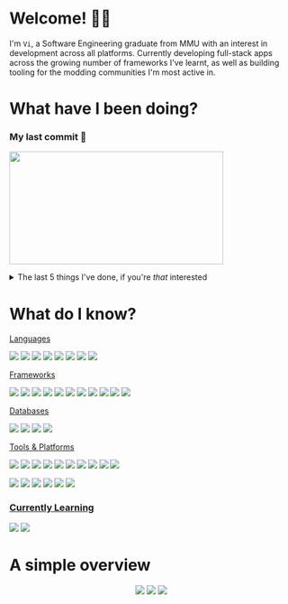 # Welcome! 👋🏽
I'm `Vi`, a Software Engineering graduate from MMU with an interest in development across all platforms. Currently developing full-stack apps across the growing number of frameworks I've learnt, as well as building tooling for the modding communities I'm most active in.

# What have I been doing?

### My last commit 📝
<!-- LATESTCOMMIT:START -->

[<img width="380px" height="200px" src="https://opengraph.githubassets.com/3db1b9f248a811a4f7c31307bb1c1b94d27b3dc25d910791f7720ddbc4455acc/FiNALE-PLUS/SenDT/commit/5ff5a009cec33da9f50fb93b6b2675eaeb18bb34" />][commitUrl]

[commitUrl]: https://github.com/FiNALE-PLUS/SenDT/commit/5ff5a009cec33da9f50fb93b6b2675eaeb18bb34
<!-- LATESTCOMMIT:END -->

<details>
<summary>The last 5️ things I've done, if you're <i>that</i> interested</summary>
  
<!--START_SECTION:activity-->
1.  Assigned issue [#7](https://github.com/FiNALE-PLUS/SenDT/issues/7) in [FiNALE-PLUS/SenDT](https://github.com/FiNALE-PLUS/SenDT)
2.  Labeled issue [#7](https://github.com/FiNALE-PLUS/SenDT/issues/7) in [FiNALE-PLUS/SenDT](https://github.com/FiNALE-PLUS/SenDT)
3. ❗ Opened issue [#7](https://github.com/FiNALE-PLUS/SenDT/issues/7) in [FiNALE-PLUS/SenDT](https://github.com/FiNALE-PLUS/SenDT)
4.  Assigned issue [#6](https://github.com/FiNALE-PLUS/SenDT/issues/6) in [FiNALE-PLUS/SenDT](https://github.com/FiNALE-PLUS/SenDT)
5.  Labeled issue [#6](https://github.com/FiNALE-PLUS/SenDT/issues/6) in [FiNALE-PLUS/SenDT](https://github.com/FiNALE-PLUS/SenDT)
<!--END_SECTION:activity-->
</details>

# What do I know?
<!-- Languages -->
<ins>Languages</ins>
<p>
  <img src='https://img.shields.io/badge/Python-3776AB?logo=python&logoColor=fff'/>
  <img src='https://img.shields.io/badge/Go-%2300ADD8.svg?&logo=go&logoColor=white'/>
  <img src='https://img.shields.io/badge/Java-%23ED8B00.svg?logo=openjdk&logoColor=white'/>
  <img src='https://img.shields.io/badge/HTML-%23E34F26.svg?logo=html5&logoColor=white'/>
  <img src='https://img.shields.io/badge/CSS-639?logo=css&logoColor=fff'/>
  <img src='https://img.shields.io/badge/Sass-C69?logo=sass&logoColor=fff'/>
  <img src='https://img.shields.io/badge/TypeScript-3178C6?logo=typescript&logoColor=fff'/>
  <img src='https://img.shields.io/badge/JavaScript-F7DF1E?logo=javascript&logoColor=000'/>
</p>

<!-- Frameworks -->
<ins>Frameworks</ins>
<p>
  <img src='https://img.shields.io/badge/React-%2320232a.svg?logo=react&logoColor=%2361DAFB'/>
  <img src='https://img.shields.io/badge/React_Native-%2320232a.svg?logo=react&logoColor=%2361DAFB'/>
  <img src='https://custom-icon-badges.demolab.com/badge/React_Native_reanimated-%239970de?logo=react-native-reanimated&logoColor=white'/>
  <img src='https://img.shields.io/badge/React%20Hook%20Form-EC5990?logo=reacthookform&logoColor=fff'/>
  <img src='https://img.shields.io/badge/Vue.js-4FC08D?logo=vuedotjs&logoColor=fff'/>
  <img src='https://img.shields.io/badge/Node.js-6DA55F?logo=node.js&logoColor=white'/>
  <img src='https://img.shields.io/badge/Pydantic-E92063?logo=Pydantic&logoColor=white'/>
  <img src='https://custom-icon-badges.demolab.com/badge/Iris-%2300ADD8?logo=iris-hero&logoColor=white'/>
  <img src='https://img.shields.io/badge/Expo-000020?logo=expo&logoColor=fff'/>
  <img src='https://img.shields.io/badge/FastAPI-009485.svg?logo=fastapi&logoColor=white'/>
  <img src='https://img.shields.io/badge/PySide-%2341cd52.svg?logo=qt&logoColor=white'/>
</p>

<ins>Databases</ins>
<p>
  <img src='https://img.shields.io/badge/Postgres-%23316192.svg?logo=postgresql&logoColor=white'/>
  <img src='https://img.shields.io/badge/MySQL-4479A1?logo=mysql&logoColor=fff'/>
  <img src='https://img.shields.io/badge/MariaDB-003545?logo=mariadb&logoColor=white'/>
  <img src='https://img.shields.io/badge/SQLite-%2307405e.svg?logo=sqlite&logoColor=white'/>
</p>

<!-- Tools -->
<ins>Tools & Platforms</ins>
<p>
  <img src='https://custom-icon-badges.demolab.com/badge/Visual%20Studio%20Code-0078d7.svg?logo=vsc&logoColor=white'/>
  <img src='https://img.shields.io/badge/Eclipse-FE7A16.svg?logo=Eclipse&logoColor=white'/>
  <img src='https://img.shields.io/badge/Postman-E0531F.svg?logo=postman&logoColor=white'/>
  <img src='https://custom-icon-badges.demolab.com/badge/Figma-a259ff.svg?logo=figma&logoColor=white'/>
  <img src='https://img.shields.io/badge/Notepad++-90E59A.svg?&logo=notepad%2b%2b&logoColor=black'/>
  <img src='https://custom-icon-badges.demolab.com/badge/HxD-303030.svg?logo=hxd&logoColor=white'/>
<!-- </p>
<p> -->
  <img src='https://img.shields.io/badge/PyCharm-000?logo=pycharm&logoColor=fff'/>
  <img src='https://img.shields.io/badge/GoLand-000?logo=goland&logoColor=fff'/>
  <img src='https://img.shields.io/badge/IntelliJIDEA-000000.svg?logo=intellij-idea&logoColor=white'/>
  <img src='https://img.shields.io/badge/Rider-000?logo=rider&logoColor=fff'/>
</p>
<p>
  <img src='https://img.shields.io/badge/Cloudflare-F38020?logo=Cloudflare&logoColor=white'/>
  <img src='https://img.shields.io/badge/Vercel-%23000000.svg?logo=vercel&logoColor=white'/>
  <img src='https://custom-icon-badges.demolab.com/badge/AWS%20Lambda-%23FF9900.svg?logo=aws-lambda&logoColor=white'/>
  <img src='https://custom-icon-badges.demolab.com/badge/AWS-%23FF9900.svg?logo=aws&logoColor=white'/>
  <img src='https://img.shields.io/badge/Google%20Cloud-%234285F4.svg?logo=google-cloud&logoColor=white'/>
  <img src='https://custom-icon-badges.demolab.com/badge/Microsoft%20Azure-0089D6?logo=msazure&logoColor=white'/>
</p>

### <ins>Currently Learning</ins>
<p>
  <img src='https://custom-icon-badges.demolab.com/badge/C%23-%23239120.svg?logo=cshrp&logoColor=white'/>
  <img src='https://img.shields.io/badge/Blazor-512BD4?logo=blazor&logoColor=fff'/>
</p>

# A simple overview

<p align='center'>
  <img src='http://github-profile-summary-cards.vercel.app/api/cards/profile-details?username=too-zestyy&theme=tokyonight'/>
  <img src='http://github-profile-summary-cards.vercel.app/api/cards/repos-per-language?username=too-zestyy&theme=tokyonight'/>
  <img src='http://github-profile-summary-cards.vercel.app/api/cards/most-commit-language?username=too-zestyy&theme=tokyonight'/>
  <!-- <img src='http://github-profile-summary-cards.vercel.app/api/cards/stats?username=too-zestyy&theme=tokyonight'/> -->
</p>
